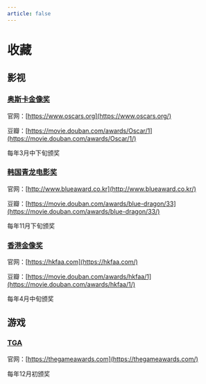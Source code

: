 ```yaml
---
article: false
---
```


# 收藏

## 影视

### [奥斯卡金像奖](movies/oscars/2025.md)

官网：[https://www.oscars.org](https://www.oscars.org/)

豆瓣：[https://movie.douban.com/awards/Oscar/1](https://movie.douban.com/awards/Oscar/1/)

每年3月中下旬颁奖

### [韩国青龙电影奖](movies/blue-dragon/2024.md)

官网：[http://www.blueaward.co.kr](http://www.blueaward.co.kr/)

豆瓣：[https://movie.douban.com/awards/blue-dragon/33](https://movie.douban.com/awards/blue-dragon/33/)

每年11月下旬颁奖

### [香港金像奖](movies/hkfaa/2024.md)

官网：[https://hkfaa.com](https://hkfaa.com/)

豆瓣：[https://movie.douban.com/awards/hkfaa/1](https://movie.douban.com/awards/hkfaa/1/)

每年4月中旬颁奖

## 游戏

### [TGA](game/tga)

官网：[https://thegameawards.com](https://thegameawards.com/)

每年12月初颁奖